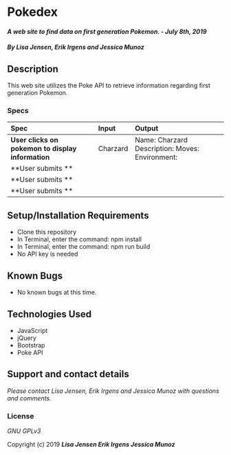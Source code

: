 # Pokedex

#### _A web site to find data on first generation Pokemon. - July 8th, 2019_

#### _By **Lisa Jensen, Erik Irgens and Jessica Munoz**_

## Description

This web site utilizes the Poke API to retrieve information regarding first generation Pokemon.

### Specs
| Spec | Input | Output |
| :-------------     | :------------- | :------------- |
| **User clicks on pokemon to display information** | Charzard | Name: Charzard Description:  Moves:  Environment:  |
| **User submits ** |  |  |
| **User submits ** |  |  |
| **User submits ** |  |  |



## Setup/Installation Requirements

* Clone this repository
* In Terminal, enter the command: npm install
* In Terminal, enter the command: npm run build
* No API key is needed

## Known Bugs
* No known bugs at this time.

## Technologies Used
* JavaScript
* jQuery
* Bootstrap
* Poke API

## Support and contact details

_Please contact Lisa Jensen, Erik Irgens and Jessica Munoz with questions and comments._

### License

*GNU GPLv3*

Copyright (c) 2019 **_Lisa Jensen Erik Irgens Jessica Munoz_**
